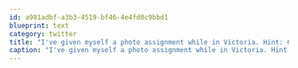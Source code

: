 ```yaml
---
id: a981adbf-a3b3-4519-bf46-4e4fd0c9bbd1
blueprint: text
category: twitter
title: "I've given myself a photo assignment while in Victoria. Hint: Cheers to learning"
caption: "I've given myself a photo assignment while in Victoria. Hint: Cheers to learning"
---
```


